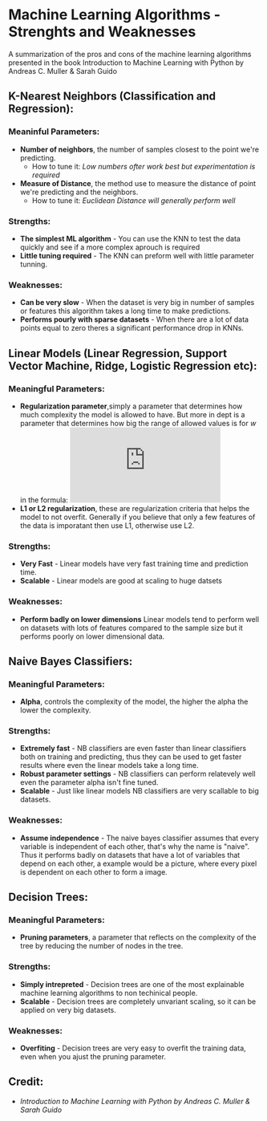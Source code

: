 # Machine Learning Algorithms - Strenghts and Weaknesses
A summarization of the pros and cons of the machine learning algorithms presented in the book Introduction to Machine Learning with Python by Andreas C. Muller & Sarah Guido


## K-Nearest Neighbors (Classification and Regression):
### Meaninful Parameters:
- **Number of neighbors**, the number of samples closest to the point we're predicting.
  - How to tune it: *Low numbers ofter work best but experimentation is required*
- **Measure of Distance**, the method use to measure the distance of point we're predicting and the neighbors.
  - How to tune it: *Euclidean Distance will generally perform well*
  
### Strengths:
- **The simplest ML algorithm** - You can use the KNN to test the data quickly and see if a more complex aprouch is required
- **Little tuning required** - The KNN can preform well with little parameter tunning.

### Weaknesses:
- **Can be very slow** - When the dataset is very big in number of samples or features this algorithm takes a long time to make predictions.
- **Performs pourly with sparse datasets** - When there are a lot of data points equal to zero theres a significant performance drop in KNNs.

## Linear Models (Linear Regression, Support Vector Machine, Ridge, Logistic Regression etc):
### Meaningful Parameters:
- **Regularization parameter**,simply a parameter that determines how much complexity the model is allowed to have. But more in dept is a parameter that determines how big the range of allowed values is for _w_ in the formula: ![equation](https://latex.codecogs.com/gif.latex?%5Cinline%20%5Chat%7By%7D%20%3D%20w%5Bi%5D%20%5Ccdot%20x%5Bi%5D%20&plus;%20b)
- **L1 or L2 regularization**, these are regularization criteria that helps the model to not overfit. Generally if you believe that only a few features of the data is imporatant then use L1, otherwise use L2.

### Strengths:
- **Very Fast** - Linear models have very fast training time and prediction time.
- **Scalable** - Linear models are good at scaling to huge datsets

### Weaknesses:
- **Perform badly on lower dimensions** Linear models tend to perform well on datasets with lots of features compared to the sample size but it performs poorly on lower dimensional data.

## Naive Bayes Classifiers:
### Meaningful Parameters:
- **Alpha**, controls the complexity of the model, the higher the alpha the lower the complexity.

### Strengths:
- **Extremely fast** - NB classifiers are even faster than linear classifiers both on training and predicting, thus they can be used to get faster results where even the linear models take a long time.
- **Robust parameter settings** - NB classifiers can perform relatevely well even the parameter alpha isn't fine tuned.
- **Scalable** - Just like linear models NB classifiers are very scallable to big datasets.

### Weaknesses:
- **Assume independence** - The naive bayes classifier assumes that every variable is independent of each other, that's why the name is "naive". Thus it performs badly on datasets that have a lot of variables that depend on each other, a example would be a picture, where every pixel is dependent on each other to form a image.

## Decision Trees:
### Meaningful Parameters:
- **Pruning parameters**, a parameter that reflects on the complexity of the tree by reducing the number of nodes in the tree.

### Strengths:
- **Simply intrepreted** - Decision trees are one of the most explainable machine learning algorithms to non techinical people.
- **Scalable** - Decision trees are completely unvariant scaling, so it can be applied on very big datasets.

### Weaknesses:
- **Overfiting** - Decision trees are very easy to overfit the training data, even when you ajust the pruning parameter.

## Credit:
- *Introduction to Machine Learning with Python by Andreas C. Muller & Sarah Guido*
